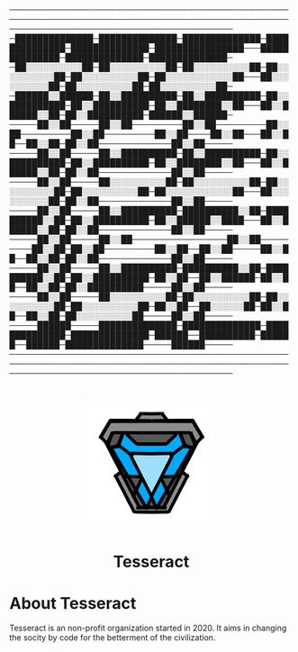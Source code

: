 
────────────────────────────────────────────────────────────────────────────────────────────────────────────────────────────────────────────
─██████████████─██████████████─██████████████─██████████████─██████████████─████████████████───██████████████─██████████████─██████████████─
─██░░░░░░░░░░██─██░░░░░░░░░░██─██░░░░░░░░░░██─██░░░░░░░░░░██─██░░░░░░░░░░██─██░░░░░░░░░░░░██───██░░░░░░░░░░██─██░░░░░░░░░░██─██░░░░░░░░░░██─
─██████░░██████─██░░██████████─██░░██████████─██░░██████████─██░░██████████─██░░████████░░██───██░░██████░░██─██░░██████████─██████░░██████─
─────██░░██─────██░░██─────────██░░██─────────██░░██─────────██░░██─────────██░░██────██░░██───██░░██──██░░██─██░░██─────────────██░░██─────
─────██░░██─────██░░██████████─██░░██████████─██░░██████████─██░░██████████─██░░████████░░██───██░░██████░░██─██░░██─────────────██░░██─────
─────██░░██─────██░░░░░░░░░░██─██░░░░░░░░░░██─██░░░░░░░░░░██─██░░░░░░░░░░██─██░░░░░░░░░░░░██───██░░░░░░░░░░██─██░░██─────────────██░░██─────
─────██░░██─────██░░██████████─██████████░░██─██████████░░██─██░░██████████─██░░██████░░████───██░░██████░░██─██░░██─────────────██░░██─────
─────██░░██─────██░░██─────────────────██░░██─────────██░░██─██░░██─────────██░░██──██░░██─────██░░██──██░░██─██░░██─────────────██░░██─────
─────██░░██─────██░░██████████─██████████░░██─██████████░░██─██░░██████████─██░░██──██░░██████─██░░██──██░░██─██░░██████████─────██░░██─────
─────██░░██─────██░░░░░░░░░░██─██░░░░░░░░░░██─██░░░░░░░░░░██─██░░░░░░░░░░██─██░░██──██░░░░░░██─██░░██──██░░██─██░░░░░░░░░░██─────██░░██─────
─────██████─────██████████████─██████████████─██████████████─██████████████─██████──██████████─██████──██████─██████████████─────██████─────
────────────────────────────────────────────────────────────────────────────────────────────────────────────────────────────────────────────








# <p align="center"> <img src="https://github.com/tesseract-org/about/blob/main/resources/icon.png" alt="Tesseract"/>
# <p align="center"> Tesseract </p>
</p>

			       
 
# About Tesseract
Tesseract is an non-profit organization started in 2020. It aims in changing the socity by code for the betterment of the civilization.

